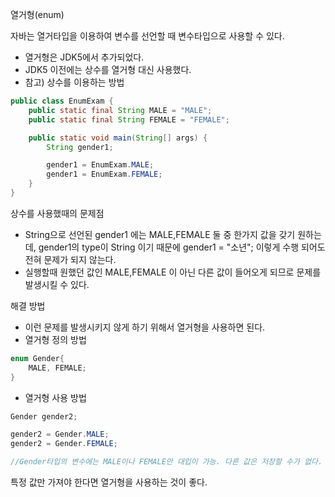 열거형(enum)

자바는 열거타입을 이용하여 변수를 선언할 때 변수타입으로 사용할 수 있다.
- 열거형은 JDK5에서 추가되었다.
- JDK5 이전에는 상수를 열거형 대신 사용했다.
- 참고) 상수를 이용하는 방법

```java
public class EnumExam {
    public static final String MALE = "MALE";
    public static final String FEMALE = "FEMALE";

    public static void main(String[] args) {
        String gender1;

        gender1 = EnumExam.MALE;
        gender1 = EnumExam.FEMALE;                  
    }
}
```

상수를 사용했때의 문제점
- String으로 선언된 gender1 에는 MALE,FEMALE 둘 중 한가지 값을 갖기 원하는데, gender1의 type이 String 이기 때문에 gender1 = "소년"; 이렇게 수행 되어도 전혀 문제가 되지 않는다.
- 실행할때 원했던 값인 MALE,FEMALE 이 아닌 다른 값이 들어오게 되므로 문제를 발생시킬 수 있다.


해결 방법
- 이런 문제를 발생시키지 않게 하기 위해서 열거형을 사용하면 된다.
- 열거형 정의 방법
```java
enum Gender{
    MALE, FEMALE;
}
```

- 열거형 사용 방법
```java
Gender gender2;

gender2 = Gender.MALE;
gender2 = Gender.FEMALE;

//Gender타입의 변수에는 MALE이나 FEMALE만 대입이 가능. 다른 값은 저장할 수가 없다.  
```


특정 값만 가져야 한다면 열거형을 사용하는 것이 좋다.